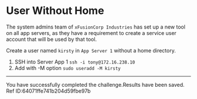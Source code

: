 # User Without Home

The system admins team of `xFusionCorp Industries` has set up a new tool on all app servers, as they have a requirement to create a service user account that will be used by that tool.

Create a user named `kirsty` in `App Server 1` without a home directory.

1. SSH into Server App 1
   `ssh -i tony@172.16.238.10`
2. Add with -M option
   `sudo useradd -M kirsty`

---
You have successfully completed the challenge.Results have been saved. Ref ID:64071ffe741b204d59fbe97b

